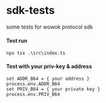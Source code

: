 # sdk-tests
some tests for wowok protocol sdk 

#### Test run
```
npx tsx .\src\index.ts   
```

#### Test with your priv-key & address
```
set ADDR_B64 = { your address }
process.env.ADDR_B64
set PRIV_B64 = { your private key }
process.env.PRIV_B64
```


